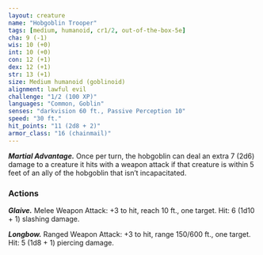 ```yaml
---
layout: creature
name: "Hobgoblin Trooper"
tags: [medium, humanoid, cr1/2, out-of-the-box-5e]
cha: 9 (-1)
wis: 10 (+0)
int: 10 (+0)
con: 12 (+1)
dex: 12 (+1)
str: 13 (+1)
size: Medium humanoid (goblinoid)
alignment: lawful evil
challenge: "1/2 (100 XP)"
languages: "Common, Goblin"
senses: "darkvision 60 ft., Passive Perception 10"
speed: "30 ft."
hit_points: "11 (2d8 + 2)"
armor_class: "16 (chainmail)"
---
```


***Martial Advantage.*** Once per turn, the hobgoblin
can deal an extra 7 (2d6) damage to a creature it hits
with a weapon attack if that creature is within 5 feet
of an ally of the hobgoblin that isn’t incapacitated.

### Actions

***Glaive.*** Melee Weapon Attack: +3 to hit, reach 10 ft.,
one target. Hit: 6 (1d10 + 1) slashing damage.

***Longbow.*** Ranged Weapon Attack: +3 to hit, range
150/600 ft., one target. Hit: 5 (1d8 + 1) piercing
damage.
